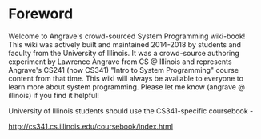 # Foreword

Welcome to Angrave's crowd-sourced System Programming wiki-book!
This wiki was actively built and maintained 2014-2018 by students and faculty from the University of Illinois. It was a crowd-source authoring experiment by Lawrence Angrave from CS @ Illinois and represents Angrave's CS241 (now CS341) "Intro to System Programming" course content from that time. This wiki will always be available to everyone to learn more about system programming. Please let me know (angrave @ illinois) if you find it helpful!

 University of Illinois students should use the CS341-specific coursebook -

http://cs341.cs.illinois.edu/coursebook/index.html


